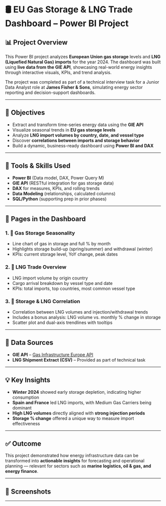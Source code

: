 # 🛢️ EU Gas Storage & LNG Trade Dashboard – Power BI Project

## 📊 Project Overview

This Power BI project analyzes **European Union gas storage** levels and **LNG (Liquefied Natural Gas) imports** for the year 2024. The dashboard was built using **live data from the GIE API**, showcasing real-world energy insights through interactive visuals, KPIs, and trend analysis.

The project was completed as part of a technical interview task for a Junior Data Analyst role at **James Fisher & Sons**, simulating energy sector reporting and decision-support dashboards.

---

## 🧠 Objectives

- Extract and transform time-series energy data using the **GIE API**
- Visualize seasonal trends in **EU gas storage levels**
- Analyze **LNG import volumes by country, date, and vessel type**
- Discover **correlations between imports and storage behavior**
- Build a dynamic, business-ready dashboard using **Power BI and DAX**

---

## 📌 Tools & Skills Used

- **Power BI** (Data model, DAX, Power Query M)
- **GIE API** (RESTful integration for gas storage data)
- **DAX** for measures, KPIs, and rolling trends
- **Data Modeling** (relationships, calculated columns)
- **SQL/Python** (supporting prep in prior phases)

---

## 📁 Pages in the Dashboard

### 1. 📅 **Gas Storage Seasonality**
- Line chart of gas in storage and full % by month
- Highlights storage build-up (spring/summer) and withdrawal (winter)
- KPIs: current storage level, YoY change, peak dates

### 2. 🚢 **LNG Trade Overview**
- LNG import volume by origin country
- Cargo arrival breakdown by vessel type and date
- KPIs: total imports, top countries, most common vessel type

### 3. 🔄 **Storage & LNG Correlation**
- Correlation between LNG volumes and injection/withdrawal trends
- Includes a bonus analysis: LNG volume vs. monthly % change in storage
- Scatter plot and dual-axis trendlines with tooltips

---

## 🔗 Data Sources

- **GIE API** – [Gas Infrastructure Europe API](https://agsi.gie.eu/#/)
- **LNG Shipment Extract (CSV)** – Provided as part of technical task

---

## 💡 Key Insights

- **Winter 2024** showed early storage depletion, indicating higher consumption
- **Spain and France** led LNG imports, with Medium Gas Carriers being dominant
- **High LNG volumes** directly aligned with **strong injection periods**
- **Storage % change** offered a unique way to measure import effectiveness

---

## ✅ Outcome

This project demonstrated how energy infrastructure data can be transformed into **actionable insights** for forecasting and operational planning — relevant for sectors such as **marine logistics, oil & gas, and energy finance**.

---

## 📎 Screenshots


---

